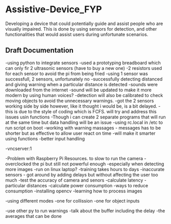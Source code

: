 # Assistive-Device_FYP
Developing a device that could potentially guide and assist people who are visually impaired. This is done by using sensors for detection, and other functionalities that would assist users during unfortunate scenarios.


## Draft Documentation
-using python to integrate sensors
-used a prototyping breadboard which can only fir 2 ultrasonic sensors (have to buy a new one)
-2 resistors used for each sensor to avoid the pi from being fried
-using 1 sensor was successfull, 2 sensors, unfortunately no
-successfully detecting distanced and giving warning when a particular distance is detected
-sounds were downloaded from the internet
-sound will be updated to make it more modern by using human voices?
-detection will also be calibrated to check moving objects to avoid the unnecessary warnings.
-got the 2 sensors working side by side however, like it thought i would be, is a bit delayed.
-this is due to the style of coding which is FCFS. will try and address this issues usin functions
-Though i can create 2 separate programs that will run at the same time but data handling will be an issue
-using rc.local in /etc to run script on boot
-working with warning massages - messages has to be shorter but as effective to allow user react on time
-will make it smarter using functions
-better input handling




-vncserver:1

-Problem with Raspberry Pi Resources. to slow to run the camera
	-overclocked the pi but still not powerful enough
	-especially when detecting more images
	-run on linux laptop?
-training takes hours to days
-inaccurate sensors - got around by adding delays but without affecting the user too much
-test the accuracy of camera and senors
-calculate latency - particular distances
-calculate power consumption
	-ways to reduce consumption
-installing opencv
-learning how to process images


-using different modes
	-one for collission
	-one for object inputs

-use other py to run warnings
-talk about the buffer including the delay
-the averages that can be done
